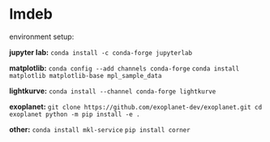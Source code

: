 # lmdeb
environment setup:

**jupyter lab:**
`conda install -c conda-forge jupyterlab`

**matplotlib:**
`conda config --add channels conda-forge`
`conda install matplotlib matplotlib-base mpl_sample_data`

**lightkurve:**
`conda install --channel conda-forge lightkurve`

**exoplanet:**
`git clone https://github.com/exoplanet-dev/exoplanet.git
cd exoplanet
python -m pip install -e .`

**other:**
`conda install mkl-service`
`pip install corner`

